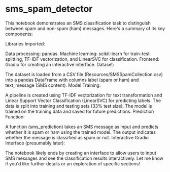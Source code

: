 # sms_spam_detector
This notebook demonstrates an SMS classification task to distinguish between spam and non-spam (ham) messages. Here's a summary of its key components:

Libraries Imported:

Data processing: pandas.
Machine learning: scikit-learn for train-test splitting, TF-IDF vectorization, and LinearSVC for classification.
Frontend: Gradio for creating an interactive interface.
Dataset:

The dataset is loaded from a CSV file (Resources/SMSSpamCollection.csv) into a pandas DataFrame with columns label (spam or ham) and text_message (SMS content).
Model Training:

A pipeline is created using TF-IDF vectorization for text transformation and Linear Support Vector Classification (LinearSVC) for predicting labels.
The data is split into training and testing sets (33% test size).
The model is trained on the training data and saved for future predictions.
Prediction Function:

A function (sms_prediction) takes an SMS message as input and predicts whether it is spam or ham using the trained model.
The output indicates whether the message is classified as spam or not.
Interactive Gradio Interface (presumably later):

The notebook likely ends by creating an interface to allow users to input SMS messages and see the classification results interactively.
Let me know if you'd like further details or an exploration of specific sections!